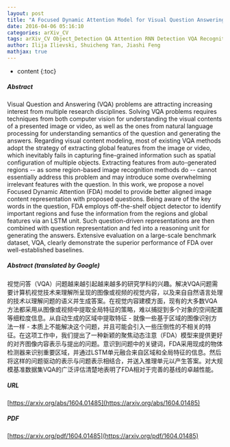 ```yaml
---
layout: post
title: "A Focused Dynamic Attention Model for Visual Question Answering"
date: 2016-04-06 05:16:10
categories: arXiv_CV
tags: arXiv_CV Object_Detection QA Attention RNN Detection VQA Recognition
author: Ilija Ilievski, Shuicheng Yan, Jiashi Feng
mathjax: true
---
```


* content
{:toc}

##### Abstract
Visual Question and Answering (VQA) problems are attracting increasing interest from multiple research disciplines. Solving VQA problems requires techniques from both computer vision for understanding the visual contents of a presented image or video, as well as the ones from natural language processing for understanding semantics of the question and generating the answers. Regarding visual content modeling, most of existing VQA methods adopt the strategy of extracting global features from the image or video, which inevitably fails in capturing fine-grained information such as spatial configuration of multiple objects. Extracting features from auto-generated regions -- as some region-based image recognition methods do -- cannot essentially address this problem and may introduce some overwhelming irrelevant features with the question. In this work, we propose a novel Focused Dynamic Attention (FDA) model to provide better aligned image content representation with proposed questions. Being aware of the key words in the question, FDA employs off-the-shelf object detector to identify important regions and fuse the information from the regions and global features via an LSTM unit. Such question-driven representations are then combined with question representation and fed into a reasoning unit for generating the answers. Extensive evaluation on a large-scale benchmark dataset, VQA, clearly demonstrate the superior performance of FDA over well-established baselines.

##### Abstract (translated by Google)
视觉问答（VQA）问题越来越引起越来越多的研究学科的兴趣。解决VQA问题需要计算机视觉技术来理解所呈现的图像或视频的视觉内容，以及来自自然语言处理的技术以理解问题的语义并生成答案。在视觉内容建模方面，现有的大多数VQA方法都采用从图像或视频中提取全局特征的策略，难以捕捉到多个对象的空间配置等细粒度信息。从自动生成的区域中提取特征 - 就像一些基于区域的图像识别方法一样 - 本质上不能解决这个问题，并且可能会引入一些压倒性的不相关的特征。在这项工作中，我们提出了一种新颖的聚焦动态注意（FDA）模型来提供更好的对齐图像内容表示与提出的问题。意识到问题中的关键词，FDA采用现成的物体检测器来识别重要区域，并通过LSTM单元融合来自区域和全局特征的信息。然后将这样的问题驱动的表示与问题表示相结合，并送入推理单元以产生答案。对大规模基准数据集VQA的广泛评估清楚地表明了FDA相对于完善的基线的卓越性能。

##### URL
[https://arxiv.org/abs/1604.01485](https://arxiv.org/abs/1604.01485)

##### PDF
[https://arxiv.org/pdf/1604.01485](https://arxiv.org/pdf/1604.01485)


